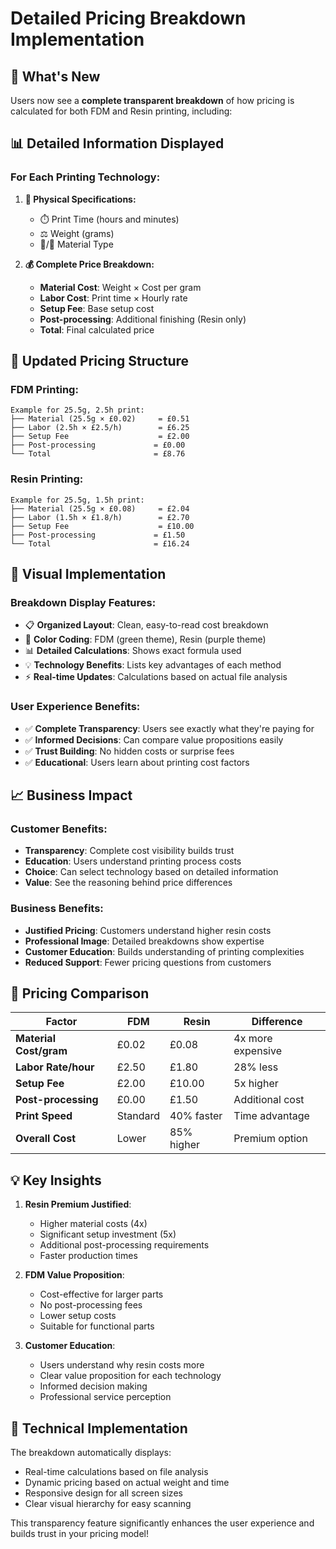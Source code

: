 # Detailed Pricing Breakdown Implementation

## 🎯 What's New

Users now see a **complete transparent breakdown** of how pricing is calculated for both FDM and Resin printing, including:

## 📊 Detailed Information Displayed

### **For Each Printing Technology:**

1. **📏 Physical Specifications:**
   - ⏱️ Print Time (hours and minutes)
   - ⚖️ Weight (grams)
   - 🧵/🧪 Material Type

2. **💰 Complete Price Breakdown:**
   - **Material Cost**: Weight × Cost per gram
   - **Labor Cost**: Print time × Hourly rate
   - **Setup Fee**: Base setup cost
   - **Post-processing**: Additional finishing (Resin only)
   - **Total**: Final calculated price

## 💸 Updated Pricing Structure

### **FDM Printing:**
```
Example for 25.5g, 2.5h print:
├── Material (25.5g × £0.02)     = £0.51
├── Labor (2.5h × £2.5/h)        = £6.25
├── Setup Fee                    = £2.00
├── Post-processing             = £0.00
└── Total                       = £8.76
```

### **Resin Printing:**
```
Example for 25.5g, 1.5h print:
├── Material (25.5g × £0.08)     = £2.04
├── Labor (1.5h × £1.8/h)        = £2.70
├── Setup Fee                    = £10.00
├── Post-processing             = £1.50
└── Total                       = £16.24
```

## 🎨 Visual Implementation

### **Breakdown Display Features:**
- 📋 **Organized Layout**: Clean, easy-to-read cost breakdown
- 🎨 **Color Coding**: FDM (green theme), Resin (purple theme)
- 📊 **Detailed Calculations**: Shows exact formula used
- 💡 **Technology Benefits**: Lists key advantages of each method
- ⚡ **Real-time Updates**: Calculations based on actual file analysis

### **User Experience Benefits:**
- ✅ **Complete Transparency**: Users see exactly what they're paying for
- ✅ **Informed Decisions**: Can compare value propositions easily
- ✅ **Trust Building**: No hidden costs or surprise fees
- ✅ **Educational**: Users learn about printing cost factors

## 📈 Business Impact

### **Customer Benefits:**
- **Transparency**: Complete cost visibility builds trust
- **Education**: Users understand printing process costs
- **Choice**: Can select technology based on detailed information
- **Value**: See the reasoning behind price differences

### **Business Benefits:**
- **Justified Pricing**: Customers understand higher resin costs
- **Professional Image**: Detailed breakdowns show expertise
- **Customer Education**: Builds understanding of printing complexities
- **Reduced Support**: Fewer pricing questions from customers

## 🔄 Pricing Comparison

| Factor | FDM | Resin | Difference |
|--------|-----|-------|------------|
| **Material Cost/gram** | £0.02 | £0.08 | 4x more expensive |
| **Labor Rate/hour** | £2.50 | £1.80 | 28% less |
| **Setup Fee** | £2.00 | £10.00 | 5x higher |
| **Post-processing** | £0.00 | £1.50 | Additional cost |
| **Print Speed** | Standard | 40% faster | Time advantage |
| **Overall Cost** | Lower | 85% higher | Premium option |

## 💡 Key Insights

1. **Resin Premium Justified**: 
   - Higher material costs (4x)
   - Significant setup investment (5x)
   - Additional post-processing requirements
   - Faster production times

2. **FDM Value Proposition**:
   - Cost-effective for larger parts
   - No post-processing fees
   - Lower setup costs
   - Suitable for functional parts

3. **Customer Education**:
   - Users understand why resin costs more
   - Clear value proposition for each technology
   - Informed decision making
   - Professional service perception

## 🚀 Technical Implementation

The breakdown automatically displays:
- Real-time calculations based on file analysis
- Dynamic pricing based on actual weight and time
- Responsive design for all screen sizes
- Clear visual hierarchy for easy scanning

This transparency feature significantly enhances the user experience and builds trust in your pricing model! 